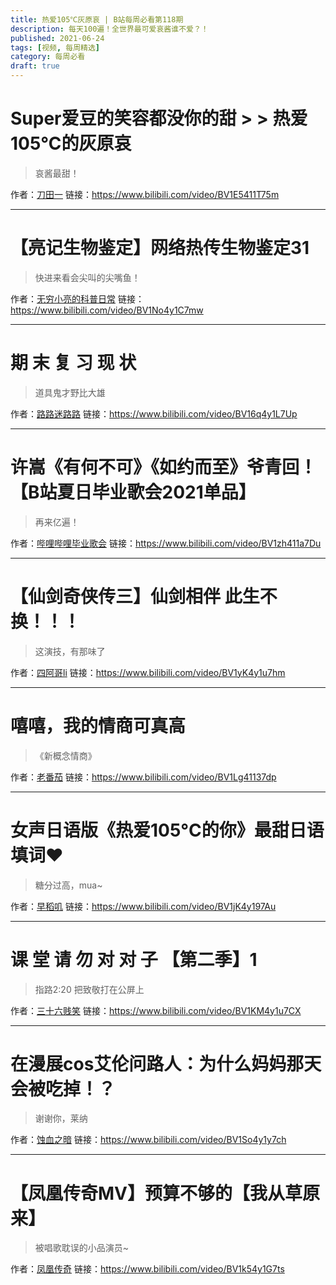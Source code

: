 ```yaml
---
title: 热爱105℃灰原哀 | B站每周必看第118期
description: 每天100遍！全世界最可爱哀酱谁不爱？！
published: 2021-06-24
tags: [视频, 每周精选]
category: 每周必看
draft: true
---
```


# Super爱豆的笑容都没你的甜 > > 热爱105℃的灰原哀
> 哀酱最甜！

作者：[刀田一](https://space.bilibili.com/532580)
链接：https://www.bilibili.com/video/BV1E5411T75m

---

# 【亮记生物鉴定】网络热传生物鉴定31
> 快进来看会尖叫的尖嘴鱼！

作者：[无穷小亮的科普日常](https://space.bilibili.com/14804670)
链接：https://www.bilibili.com/video/BV1No4y1C7mw

---

# 期 末 复 习 现 状
> 道具鬼才野比大雄

作者：[路路迷路路](https://space.bilibili.com/24478119)
链接：https://www.bilibili.com/video/BV16q4y1L7Up

---

# 许嵩《有何不可》《如约而至》爷青回！【B站夏日毕业歌会2021单品】
> 再来亿遍！

作者：[哔哩哔哩毕业歌会](https://space.bilibili.com/1894563281)
链接：https://www.bilibili.com/video/BV1zh411a7Du

---

# 【仙剑奇侠传三】仙剑相伴 此生不换！！！
> 这演技，有那味了

作者：[四阿哥li](https://space.bilibili.com/207413896)
链接：https://www.bilibili.com/video/BV1yK4y1u7hm

---

# 嘻嘻，我的情商可真高
> 《新概念情商》

作者：[老番茄](https://space.bilibili.com/546195)
链接：https://www.bilibili.com/video/BV1Lg41137dp

---

# 女声日语版《热爱105°C的你》最甜日语填词❤️
> 糖分过高，mua~

作者：[早稻叽](https://space.bilibili.com/1950658)
链接：https://www.bilibili.com/video/BV1jK4y197Au

---

# 课 堂 请 勿 对 对 子 【第二季】1
> 指路2:20 把致敬打在公屏上

作者：[三十六贱笑](https://space.bilibili.com/90361813)
链接：https://www.bilibili.com/video/BV1KM4y1u7CX

---

# 在漫展cos艾伦问路人：为什么妈妈那天会被吃掉！？
> 谢谢你，莱纳

作者：[蚀血之暗](https://space.bilibili.com/210291)
链接：https://www.bilibili.com/video/BV1So4y1y7ch

---

# 【凤凰传奇MV】预算不够的【我从草原来】
> 被唱歌耽误的小品演员~

作者：[凤凰传奇](https://space.bilibili.com/1646036311)
链接：https://www.bilibili.com/video/BV1k54y1G7ts

